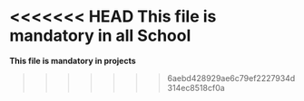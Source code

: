 <<<<<<< HEAD
**This file is mandatory in all School**
=======
**This file is mandatory in projects**
>>>>>>> 6aebd428929ae6c79ef2227934d314ec8518cf0a
